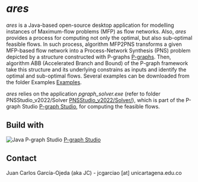 # _ares_

_ares_ is a Java-based open-source desktop application for modelling instances of Maximum-flow problems (MFP) as flow networks. Also, _ares_ provides a process for computing not only the optimal, but also sub-optimal feasible flows. In such process, algorithm MFP2PNS transforms a given MFP-based flow network into a Process-Network Synthesis (PNS) problem depicted by a structure constructed with P-graphs [P-graphs](https://p-graph.org/). Then, algorithm ABB (Accelerated Branch and Bound) of the P-graph framework take this structure and its underlying constrains as inputs and identify the optimal and sub-optimal flows. Several examples can be downloaded from the folder Examples [Examples](https://github.com/j-c-garciao/ares/blob/main/Examples/).

_ares_ relies on the application _pgraph_solver.exe_ (refer to folder PNSStudio_v2022/Solver [PNSStudio_v2022/Solver/](https://github.com/j-c-garciao/ares/blob/main/PNSStudio_v2022/Solver/)), which is part of the P-graph Studio [P-graph Studio](https://p-graph.org/downloads/), for computing the feasible flows.

## Build with

![Java](https://img.shields.io/badge/java-%23ED8B00.svg?style=for-the-badge&logo=openjdk&logoColor=white)
P-graph Studio [P-graph Studio](https://p-graph.org/downloads/)

## Contact

Juan Carlos García-Ojeda (aka JC) - jcgarciao [at] unicartagena.edu.co

